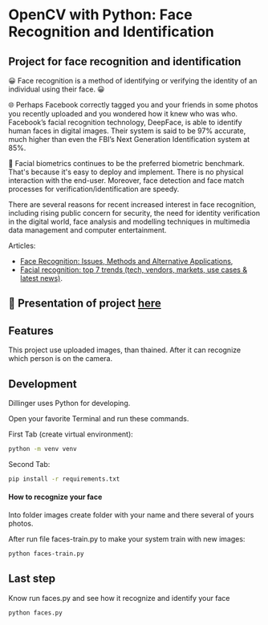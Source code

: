 # OpenCV with Python: Face Recognition and Identification
## Project for face recognition and identification

😀 Face recognition is a method of identifying or verifying the identity of an individual using their face. 😀

🌐 Perhaps Facebook correctly tagged you and your friends in some photos you recently uploaded and you wondered how it knew who was who. Facebook’s facial recognition technology, DeepFace, is able to identify human faces in digital images. Their system is said to be 97% accurate, much higher than even the FBI’s Next Generation Identification system at 85%.

🙍 Facial biometrics continues to be the preferred biometric benchmark. 
That's because it's easy to deploy and implement. There is no physical interaction with the end-user. 
Moreover, face detection and face match processes for verification/identification are speedy.

There are several reasons for recent increased interest in face recognition, including rising public concern for security, the need for identity verification in the digital world, face analysis and modelling techniques in multimedia data management and computer entertainment.

Articles: 
- [Face Recognition: Issues, Methods and Alternative Applications](https://www.intechopen.com/chapters/51031),
- [Facial recognition: top 7 trends (tech, vendors, markets, use cases & latest news)](https://www.thalesgroup.com/en/markets/digital-identity-and-security/government/biometrics/facial-recognition).

## 📖  Presentation of project [here](https://drive.google.com/drive/folders/1iIUbfmsR_Ux9VBo815pV_O3pJX6TTV7n?usp=sharing)

## Features
This project use uploaded images, than thained. After it can recognize which person is on the camera.

## Development

Dillinger uses Python for developing.

Open your favorite Terminal and run these commands.

First Tab (create virtual environment):

```sh
python -m venv venv
```

Second Tab:

```sh
pip install -r requirements.txt
```

#### How to recognize your face

Into folder images create folder with your name and there several of yours photos.

After run file faces-train.py to make your system train with new images:

```sh
python faces-train.py
```

## Last step

Know run faces.py and see how it recognize and identify your face

```sh
python faces.py
```

